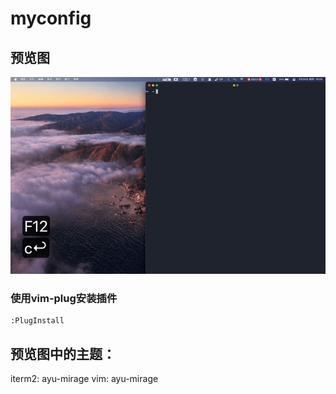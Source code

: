 # myconfig
## 预览图
<center><img src="img/img.gif" width="" height=""></center>

### 使用vim-plug安装插件
```vim
:PlugInstall
```

## 预览图中的主题：
iterm2: ayu-mirage
vim: ayu-mirage
